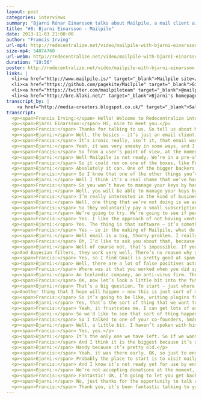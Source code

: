 ```yaml
---
layout: post
categories: interviews
summary: "Bjarni Rúnar Einarsson talks about Mailpile, a mail client aiming to decentralize email again. Will people ever encrypt email? Can we make it cool to code on email again, and beat the central services?"
title: "#8: Bjarni Einarsson - Mailpile"
date: 2013-11-03 21:00:00
author: "Francis Irving"
url-mp4: http://redecentralize.net/video/mailpile-with-bjarni-einarsson.mp4
size-mp4: 54074760
url-webm: http://redecentralize.net/video/mailpile-with-bjarni-einarsson.webm
duration: "19:56"
poster: http://redecentralize.net/video/mailpile-with-bjarni-einarsson.jpg
links: |
  <li><a href="http://www.mailpile.is/" target="_blank">Mailpile site</a></li>
  <li><a href="https://github.com/pagekite/Mailpile" target="_blank">Github repository</a></li>
  <li><a href="https://twitter.com/mailpileteam" target="_blank">@mailpileteam on Twitter</a></li>
  <li><a href="http://bre.klaki.net/" target="_blank">Bjarni's homepage</a></li>
transcript_by: |
    <a href="http://media-creators.blogspot.co.uk/" target="_blank">Sally</a> and <a href="mailto:jan@badrabbit.de" target="_blank">Rabbit</a>
transcript: 
  <p><span>Francis Irving:</span> Hello! Welcome to Redecentralize interview, and today we’ve got Bjarni Einarsson from Mailpile, and he’s an open-source developer based in Iceland. He’s also done PageKite. So hello, how are you?</p>
  <p><span>Bjarni Einarsson:</span> Hi, nice to meet you.</p>
  <p><span>Francis:</span> Thanks for talking to us. So tell us about Mailpile — what is it?</p>
  <p><span>Bjarni:</span> Well, the basics — it’s just an email client, although I hesitate to use the word ‘just’ because it is a very ambitious project. What we’re trying to do is — the motivation behind it is we’re really concerned by how email is becoming increasingly centralised; to a very large degree people are relying on hosted services like Gmail. Gmail is probably the best example, and they actually have the largest market share as well and we believe that that’s just a problem. There are a lot of problems that come from that sort of centralisation. Some of them have to do with the ideals of software freedom and being independent online, and then as we’ve seen in the past few months, there are actual security implications for people who are concerned about that sort of thing, where Edward Snowden revealed a lot of information about how the US Government is pulling people’s data out of Gmail and other centralised cloud services. So people who care about that sort of thing, they’re going to want an alternative, and Mailpile is hoping to be exactly that.</p>
  <p><span>Francis:</span> It’s ironic really, isn’t it, that email was almost one of the great decentralized successes from the early Internet before the web, yet now you look around and see all the open-source hackers using Gmail at conferences and things.</p>
  <p><span>Bjarni:</span> Yeah, it was very sneaky in some ways, and I’m not going to say it was malicious. Gmail is a fantastic product. It works really well, and the fact that it is free — free of charge, not free as in freedom — means that people haven’t really been motivated to replace it. Also for a very long time, and to a large extent still, Google have been the good guys. They’ve been part, they’ve been very active in the open communities and very supportive of the open Internet, so people didn’t feel uncomfortable relying on them and I think that that’s changing a bit. People want their independence back and they want to move off.</p>
  <p><span>Francis:</span> So from a user’s point of view, at the moment what does Mailpile do and what kind of people are using it?</p>
  <p><span>Bjarni:</span> Well Mailpile is not ready. We’re in a pre-alpha state at the moment. The code that we have is a relatively powerful, fast search engine for email, so you can give it a large volume of mail and it will read it for you and index it, and then help you find things very similar to how you can do in Gmail — you can perform searches and get responses back very quickly. On top of that we’re building a user interface, and the user interface is web based, so you access it using your browser. Even if you may be running the software on your laptop or desktop computer, you’ll use your browser to interact with it, and this means that you also have the option of hosting it somewhere else. You can put it on a Raspberry Pi or run VPS, or you know, various places. Wherever a web app can run, you can run Mailpile, and we’re developing that now.</p>
  <p><span>Francis:</span> So it could run on one of the boxes, like FreedomBox or something that plugs into your network.</p>
  <p><span>Bjarni:</span> Absolutely it can. One of the bigger backers — so we raised money for this project on Indiegogo. We had over 3,000 people supporting the project and raised $163,000 on Indiegogo itself, and a bit extra via direct bitcoin donations. One of our bigger backers was Eben Moglen of the FreedomBox foundation because they would really like to use Mailpile and include it in the package that they are putting together.</p>
  <p><span>Francis:</span> So I know that one of the other things you’ve looked at is encryption, and I remember in the 1990s when PGP (pretty good privacy) was like all the buzz, and it never really took off — like a kind of end-to-end based encryption for email. So what is your take on encryption? What is happening there?</p>
  <p><span>Bjarni:</span> Well I think it’s a real shame that we’ve had this technology for so long and it’s not being used and it’s not accessible to people that need it, so we would like to fix that. And we believe that this is largely a user interface problem. Software could do a much better job making it easy to use encryption, easy to understand what it’s doing. And if you think about it, most of the PGP tools that are out there today are in plugins, like a plugin for Thunderbird — Enigmail. It’s good software, but it’s software that’s written for people who know what PGP is. And someone who wants privacy online, they don’t necessarily know what buzz words to look for, they just know that they want their communication to be secure, so we want to approach it from that point of view. We want to say, ‘How can we make people’s communication as secure and private as possible?’ without bothering them with the technical details of how it actually works.</p>
  <p><span>Francis:</span> So you won’t have to manage your keys by hand then, for example?</p>
  <p><span>Bjarni:</span> Well, you will be able to manage your keys by hand, but we feel that the software should do the sensible thing by default. It should know what is a reasonable key length to generate a new key, and it should just do that, it shouldn’t ask you about it. And key management should be integrated into your contact list. When you are looking at your contact list, you should just see which of these people you can communicate with securely and which people you can’t, and it should talk to the key servers behind the scenes without you having to do go and do so manually. There’s a lot of stuff that can be automated and simplified. This is not a trivial task because there are security implications to all of these things, and privacy implications, but we feel that no one has really taken this approach of trying to automate and simplify as much as possible, and make that the first priority, as opposed to strict 100% security being the highest priority. So we’re starting at a different point.</p>
  <p><span>Francis:</span> I’m really interested in the kind of business model for this. So you’ve got big companies, you’ve got Hotmail and Gmail and Yahoo! — massive email providers — and lots of other small ones. What’s your plan for getting the resources, like a business model to be able to scale decentralizing?</p>
  <p><span>Bjarni:</span> Well, one thing that we’re not doing is we are not going to host everyone’s email for them, so we don’t need to go and invest in large data centres and storage capacity and system administration teams; we’re just writing software that people can use. So that reduces our overhead quite a lot. At the moment there’s three of us on the team — two of us are having our salaries paid from the money that we raised on Indiegogo, and the third is having his salary paid by a company that wants to see this happen, so there’s a sponsorship going on there. And we have enough to do this for a full year. We have enough to build the software and bring it to a 1.0 release state, and by that time we hope to have developed further business models. And one of the things we’re looking at is just asking the community to support us directly. So we have, at the moment we have 3,000 people who are willing to put money into the project. We hope that some of them will be willing to do so again to get ongoing updates and developments, and once the software exists and people can use it we are actually just hoping that more people will sign up and say, ‘Yes, we want to support this and make this continue happening.’</p>
  <p><span>Francis:</span> So they voluntarily pay a small subscription.</p>
  <p><span>Bjarni:</span> We’re going to try. We’re going to see if people will go for that. I don’t think it’s been done before, so it’s an experiment, but it’s one we feel really good about.</p>
  <p><span>Francis:</span> Yes. I like the approach of not having venture capitalists to pay back, not having servers, and getting money from the actual users.</p>
  <p><span>Bjarni:</span> Yes. The thing is that software — it’s something that people sometimes forget — that software scales really well. If I write a piece of software, I can distribute a million copies for almost no charge. And if you run the software on your own computer, and you have a very powerful computer in front of you; we don’t need to provide infrastructure for that. So this entire push towards centralisation and moving everything into the cloud, it’s wasting a lot of resources that we have. It makes some things easier because you can have a specialised team running things and handling the upgrades and the administration, but it does mean that someone else has to run a computer and your computer is sitting there doing nothing much. So there’s waste there.</p>
  <p><span>Francis:</span> Yes — so in the making of Mailpile, what do you think the most technically interesting thing is? Tell us about the part of the technology that you find interesting.</p>
  <p><span>Bjarni:</span> Well email is a big, thorny problem. I really enjoyed working on the search engine itself. Brendan, who is our user interface and experience designer, is having a lot of fun just figuring out how to make the UI make sense to people. And we had a lot of talks about how to do the encryption interfaces and things, and there are a lot of interesting problems there to solve. I’m looking forward to getting back into developing spam protection as well. I worked for six years in a company doing anti-spam. And I moved away from that for a while, and we’re going to need that in Mailpile. So I will get my fingers dirty there again, see what’s happening in the open-source world, what tools we can use and how we integrate them.</p>
  <p><span>Francis:</span> Oh, I’d like to ask you about that, because one of the most interesting criticisms that I hear from — actually the smartest people who criticise this decentralization idea often say, ‘Oh, it won’t work because there’ll be spam.’ So do you think it’s possible to. . . so at the moment, like say Facebook — I don’t get any spam on Facebook because they’re really good at ensuring that spam users go away, and there are lots of data scientists analysing it and they have a central identity system, but is it possible with a decentralized communication service to fully get rid of spam but still make sure that everyone does get the messages that they are meant to get?</p>
  <p><span>Bjarni:</span> Well of course not, that’s impossible. If you think about it, it’s really interesting the technical community is very passionate about freedom of speech and network topology, but for some reason people forget all about that when it comes to spam. People are very happy to have centralised censorship tools to filter out their email and throw stuff away based on arbitrary criteria, and I just think that’s really strange, and really unfortunate if you have spam filters locally. If you are running spam filters on your own machine and you are controlling them, you’re training them, and instead of messages getting rejected they are just put in a spam folder where you can find them again. That puts you back in control.</p>
  <p>And Bayesian filters, they work very well. There’s no reason why you can’t get very good spam protection in a decentralized fashion by looking at the contents of the messages, understanding the social graph of who you communicate with and who you don’t communicate with, and taking advantage of that. I think people have gotten lazy. Email hasn’t been cool, it hasn’t been interesting to the technical community for many years, and people sort of forgot about it, but I’m pretty sure we can do better than we did ten years ago, which is the last time there was active development on email in the free-software world.</p>
  <p><span>Francis:</span> Yes, so I find Gmail is pretty good at spam filtering these days, and I don’t get much spam any more. I only have like a bit every other day.</p>
  <p><span>Bjarni:</span> Well, there are a lot of false positives actually. I have to check my spam folder otherwise I miss important messages. If you’re getting a lot of spam, you don’t notice.</p>
  <p><span>Francis:</span> Where was it that you worked when you did spam filtering before — what kind of place?</p>
  <p><span>Bjarni:</span> An Icelandic company, an anti-virus firm. They recently got bought. They were called FRISK Software International. They made the F-Prot anti-virus engine, which dates back to the eighties. So they forayed into anti-virus services online — cloud-based filtering, and they needed an anti-spam component for that as well, so I worked on that.</p>
  <p><span>Francis:</span> OK, now let’s look a little bit into the future. Where do you see Mailpile going? What kind of interesting things will happen to it, and what would the effect be if there was mass takeup?</p>
  <p><span>Bjarni:</span> That’s a big question. To start — just where we are now, we are going to do more development. We hope to have an alpha release that techies and really enthusiastic people can try in January. Next summer we hope to have a 1.0 release which you can actually install. Hopefully we’ll have it well packaged so even a non-technical user can install it just as they would install Firefox or Thunderbird or Chrome or something like that. Then we’ll see, depending on the uptake, because if we succeed in getting a large amount of people to move their email back out of the cloud and onto a local device or a device that’s under their control, then we can start seeing people do encryption more because the. . . encrypting email is sort of fundamentally incompatible with storing your email with a third-party provider in the cloud, because if Gmail wanted to offer PGP encryption they would have to have a copy of the keys, and that kind of defeats the purpose. So we won’t see any progress at all on email encryption until we decentralize email back and start running the software ourselves. So if Mailpile is successful we might see a larger uptake in encryption, and we might see an actual improvement in privacy for people’s email communications. I’m very excited about that.</p>
  <p>Another thing that I hope will happen — now this is just sort of my personal motivation here, is that I would like to see the open source community focus on email more, and I’m hoping that by setting an example and giving people a platform that’s fun to hack on and fun to play with will spur more people to enter into this space, and get more activity. That’s one of the reasons why we are doing Mailpile. It’s written in Python, which is a very accessible programming language. We’re trying to make sure the front end — the JavaScript and the HTML — is done using modern methods that developers like to work with. We’re going to focus on documentation and do all this stuff that lets other people take part in the project, so it’s going to be much bigger than us.</p>
  <p><span>Francis:</span> So it’s going to be like, writing plugins for it will be quite easy?</p>
  <p><span>Bjarni:</span> Yes, that’s the sort of thing that we want to make real easy — to do both plugins, and because it’s a web server it can have an API where other servers or other software can interact with Mailpile in a programmatic way.</p>
  <p><span>Francis:</span> Yeah, it frustrates me. I can get lots of amazing plugins for my browser or apps for my phone, but Gmail — I can just get the few ones in Google labs and that’s it, that’s the choice; even Thunderbird doesn’t have plugins.</p>
  <p><span>Bjarni:</span> So we’d like to see that sort of thing happen for email.</p>
  <p><span>Francis:</span> So I talked to one of your co-founders, Smári [McCarthy], and he mentioned this really interesting idea that email is already a really good identity system, and that it’s like open and it was made on the Internet in the past. And he was talking about how we could see Mailpile bootstrapping other systems, so for example video calls — so you could have a system that used the email identity and the Mailpile client to send mail with a special attachment that meant ‘ring the phone’ and then — is that something you’ve talked about? are thinking of? or?</p>
  <p><span>Bjarni:</span> Well, a little bit. I haven’t spoken with him about specifically that use case, but that is the sort of thing that we envision people doing if they start treating email as an interesting platform for development. And I mean, one of the things that people like you and me are concerned about — people that are concerned about centralisation — is the dominance of Facebook. And if you think about it, the only social network that is bigger than Facebook today is the world of email.</p>
  <p><span>Francis:</span> Yes, yes.</p>
  <p><span>Bjarni:</span> It’s the only one we have left. So if we want to be able to compete with Facebook and leverage network effects, email might be an interesting platform for doing that.</p>
  <p><span>Francis:</span> And I think it is the biggest because it’s decentralized, because it isn’t controlled by one company, so the other companies kind of all back it as well.</p>
  <p><span>Bjarni:</span> Handy because it’s pretty old.</p>
  <p><span>Francis:</span> Yeah, it was there early. OK, so just to end — how can people who are watching help? So is there a GitHub repository, and any particular interesting technical documents that they should read if they are hackers? </p>
  <p><span>Bjarni:</span> Probably the place to start is to visit mailpile.is. That’s our homepage. It doesn’t have much on it. There’s an introduction to the project and team; there’s a blog that we update, you know, every few weeks, and from there there are links to our GitHub repository; there’s a link to our Twitter account if you want to follow us and talk to us on a daily basis. We also have an IRC channel, and again that’s mentioned on our website, so that’s how to find us. Somewhat ironically, we don’t have a mailing list yet. We’ll be using this if people have issues, to communicate about technical things, and the IRC channel for more informal conversations and chat.</p>
  <p><span>Francis:</span> And I know it’s not ready yet for use by end users, but is there a way that end users can contribute financially? to help?</p>
  <p><span>Bjarni:</span> We’re not accepting donations at the moment, but we do plan to open up for that again soon. We’re a small team so we can’t do everything at once, but we will be accepting donations again, and over time once we’ve got more community infrastructure in place we’re going to have — as I was mentioning before — we are going to have this community where people can subscribe and become part of the larger Mailpile community, and they can actually have a vote on which direction we take the project. And we will be asking people to contribute money in order to take part in that way.</p>
  <p><span>Francis:</span> Fantastic! OK, I’m going to let you get back to coding because I want to use it in the new year, so is there anything last you want to say or. . . </p>
  <p><span>Bjarni:</span> No, just thanks for the opportunity to talk about this, and I encourage everyone who’s watching to check out our website and check out our code, either now or in January or next summer.</p>
  <p><span>Francis:</span> Thank you, it’s been fantastic talking to you.</p>
---
```

